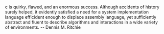 c is quirky,  flawed,  and  an  enormous  success.  Although
accidents of history surely helped, it evidently satisfied a
need for a system implementation language efficident  enough
to displace assembly language, yet sufficiently abstract and
fluent to describe algorithms and  interactions  in  a  wide
variety of environments. -- Dennis M. Ritchie
